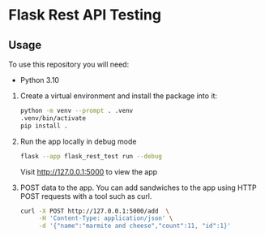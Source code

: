 # Flask Rest API Testing

## Usage

To use this repository you will need:
- Python 3.10

1. Create a virtual environment and install the package into it:
    ```bash
   python -m venv --prompt . .venv
   .venv/bin/activate
   pip install .
    ```
2. Run the app locally in debug mode
    ```bash
    flask --app flask_rest_test run --debug
    ```
    Visit http://127.0.0.1:5000 to view the app

3. POST data to the app. 
   You can add sandwiches to the app using HTTP POST requests with a tool such as curl.
    ```bash
    curl -X POST http://127.0.0.1:5000/add  \
         -H 'Content-Type: application/json' \
         -d '{"name":"marmite and cheese","count":11, "id":1}'
   ```
   